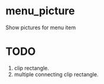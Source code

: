 # menu_picture
Show pictures for menu item

# TODO
1. clip rectangle.
2. multiple connecting clip rectangle.
